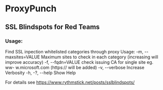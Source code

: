 # ProxyPunch

## SSL Blindspots for Red Teams

### Usage:


Find SSL inpection whitelisted categories through proxy
Usage:
  -m, --maxsites=VALUE       Maximum sites to check in each category
                               (increasing will improve accuracy)
  -f, --fqdn=VALUE           check issuing CA for single site eg. ww-
                               w.microsoft.com (https:// will be added)
  -v, --verbose              Increase Verbosity
  -h, -?, --help             Show Help
  
    
For details see https://www.rythmstick.net/posts/sslblindspots/

